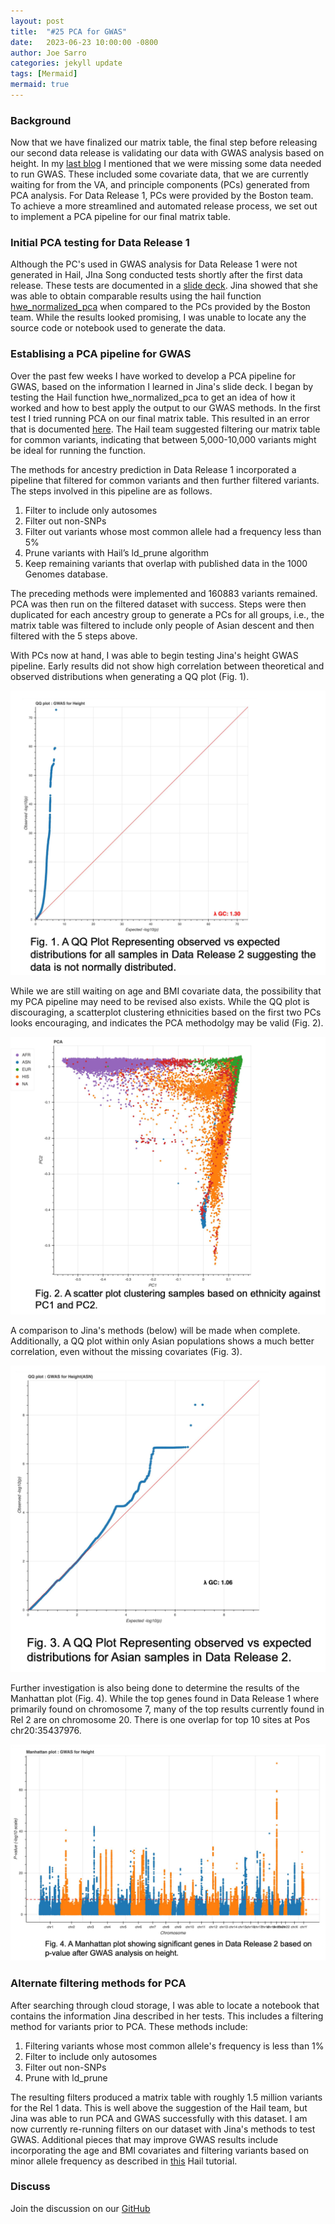 ```yaml
---
layout: post
title:  "#25 PCA for GWAS"
date:   2023-06-23 10:00:00 -0800
author: Joe Sarro
categories: jekyll update
tags: [Mermaid]
mermaid: true
---
```


### Background 

Now that we have finalized our matrix table, the final step before releasing our second data release is validating our data with GWAS analysis based on height. In my [last blog](https://va-big-data-genomics.github.io/jekyll/update/2023/05/26/Data-Release2-Update-Joe-Sarro.html) I mentioned that we were missing some data needed to run GWAS. These included some covariate data, that we are currently waiting for from the VA, and principle components (PCs) generated from PCA analysis. For Data Release 1, PCs were provided by the Boston team. To achieve a more streamlined and automated release process, we set out to implement a PCA pipeline for our final matrix table. 


### Initial PCA testing for Data Release 1

Although the PC's used in GWAS analysis for Data Release 1 were not generated in Hail, JIna Song conducted tests shortly after the first data release. These tests are documented in a [slide deck](https://docs.google.com/presentation/d/1tQvGKZAjU0ikTJy-1Gdi53nau44dNcaazBW5s1t9dfM/edit#slide=id.p). Jina showed that she was able to obtain comparable results using the hail function [hwe_normalized_pca](https://hail.is/docs/0.2/methods/genetics.html#hail.methods.hwe_normalized_pca) when compared to the PCs provided by the Boston team. While the results looked promising, I was unable to locate any the source code or notebook used to generate the data. 

### Establising a PCA pipeline for GWAS

Over the past few weeks I have worked to develop a PCA pipeline for GWAS, based on the information I learned in Jina's slide deck. I began by testing the Hail function hwe_normalized_pca to get an idea of how it worked and how to best apply the output to our GWAS methods. In the first test I tried running PCA on our final matrix table. This resulted in an error that is documented [here](https://discuss.hail.is/t/py4jerror-an-error-occurred-while-calling-o1-pypersisttable-when-running-hl-hwe-normalized-pca/3414/3). The Hail team suggested filtering our matrix table for common variants, indicating that between 5,000-10,000 variants might be ideal for running the function. 

The methods for ancestry prediction in Data Release 1 incorporated a pipeline that filtered for common variants and then further filtered variants. The steps involved in this pipeline are as follows.

1. Filter to include only autosomes
2. Filter out non-SNPs
3. Filter out variants whose most common allele had a frequency less than 5% 
4. Prune variants with Hail’s ld_prune algorithm
5. Keep remaining variants that overlap with published data in the 1000 Genomes database.

The preceding methods were implemented and 160883 variants remained. PCA was then run on the filtered dataset with success. Steps were then duplicated for each ancestry group to generate a PCs for all groups, i.e., the matrix table was filtered to include only people of Asian descent and then filtered with the 5 steps above.

With PCs now at hand, I was able to begin testing Jina's height GWAS pipeline. Early results did not show high correlation between theoretical and observed distributions when generating a QQ plot (Fig. 1).

![Fig. 1](/assets/2023-06-23/fig1.png) 

While we are still waiting on age and BMI covariate data, the possibility that my PCA pipeline may need to be revised also exists. While the QQ plot is discouraging, a scatterplot clustering ethnicities based on the first two PCs looks encouraging, and indicates the PCA methodolgy may be valid (Fig. 2). 

![Fig. 2](/assets/2023-06-23/fig2.png)

A comparison to Jina's methods (below) will be made when complete. Additionally, a QQ plot within only Asian populations shows a much better correlation, even without the missing covariates (Fig. 3).

![Fig 3.](/assets/2023-06-23/fig3.png)

Further investigation is also being done to determine the results of the Manhattan plot (Fig. 4). While the top genes found in Data Release 1 where primarily found on chromosome 7, many of the top results currently found in Rel 2 are on chromosome 20. There is one overlap for top 10 sites at Pos chr20:35437976.

![Fig. 4](/assets/2023-06-23/fig4.png)

### Alternate filtering methods for PCA

After searching through cloud storage, I was able to locate a notebook that contains the information Jina described in her tests. This includes a filtering method for variants prior to PCA. These methods include:

1. Filtering variants whose most common allele's frequency is less than 1%
2. Filter to include only autosomes
3. Filter out non-SNPs
4. Prune with ld_prune

The resulting filters produced a matrix table with roughly 1.5 million variants for the Rel 1 data. This is well above the suggestion of the Hail team, but Jina was able to run PCA and GWAS successfully with this dataset.  I am now currently re-running filters on our dataset with Jina's methods to test GWAS. Additional pieces that may improve GWAS results include incorporating the age and BMI covariates and filtering variants based on minor allele frequency as described in [this](https://github.com/mkveerapen/2021_IBG_Hail/blob/main/resources/01-Hail-common-variant-analysis-SOLUTIONS.ipynb) Hail tutorial. 

### Discuss

Join the discussion on our [GitHub](https://github.com/orgs/va-big-data-genomics/discussions/28)
